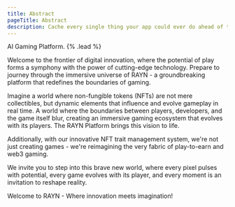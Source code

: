 ```yaml
---
title: Abstract
pageTitle: Abstract
description: Cache every single thing your app could ever do ahead of time, so your code never even has to run at all.
---
```


AI Gaming Platform. {% .lead %}

Welcome to the frontier of digital innovation, where the potential of play forms a symphony with the power of cutting-edge technology. Prepare to journey through the immersive universe of RAYN - a groundbreaking platform that redefines the boundaries of gaming.

Imagine a world where non-fungible tokens (NFTs) are not mere collectibles, but dynamic elements that influence and evolve gameplay in real time. A world where the boundaries between players, developers, and the game itself blur, creating an immersive gaming ecosystem that evolves with its players. The RAYN Platform brings this vision to life. 

Additionally, with our innovative NFT trait management system, we're not just creating games - we're reimagining the very fabric of play-to-earn and web3 gaming. 

We invite you to step into this brave new world, where every pixel pulses with potential, every game evolves with its player, and every moment is an invitation to reshape reality.

Welcome to RAYN - Where innovation meets imagination!

